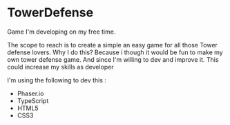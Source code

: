 # TowerDefense
Game I'm developing on my free time.

The scope to reach is to create a simple an easy game for all those Tower defense lovers. 
Why I do this?
Because i though it would be fun to make my own tower defense game.
And since I'm willing to dev and improve it. This could increase my skills as developer

I'm using the following to dev this :

  * Phaser.io
  * TypeScript
  * HTML5
  * CSS3

